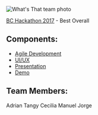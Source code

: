 ![What's That team photo](https://github.com/xdragon1015/WhatIsThatApp/blob/master/Screenshot_20171014-151429%20(1).png?raw=true "Title")

[BC Hackathon 2017](https://csit.broward.edu/hackathon/) - Best Overall

## Components:
* [Agile Development](https://trello.com/)
* [UI/UX](https://pr.to/L7MXD5/)
* [Presentation](https://www.dropbox.com/s/1zkgs4s82l8dxd8/Hackathon-Sample.pptx?dl=0)
* [Demo](https://www.dropbox.com/s/rvr9q9zvbe5zwvg/wattttttt.mov?dl=0)

## Team Members:
Adrian
Tangy
Cecilia
Manuel
Jorge
